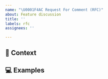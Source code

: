 ```yaml
---
name: "\U0001F4AC Request For Comment (RFC)"
about: Feature discussion
title: ''
labels: rfc
assignees: ''

---
```


<!--- Provide a detailed summary of the issue here -->

## 🔦 Context

<!--- How has this issue affected you? What are you trying to accomplish? -->

<!--- Providing context helps us come up with a solution that is most useful in the real world -->

## 💻 Examples

<!-- Examples help us understand the requested feature better -->
